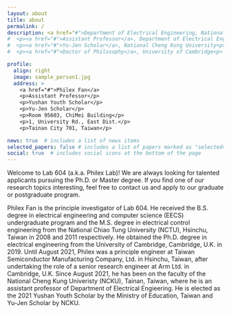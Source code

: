 ```yaml
---
layout: about
title: about
permalink: /
description: <a href="#">Department of Electrical Engineering, National Cheng Kung University</a>
#  <p><a href="#">Assistant Professor</a>, Department of Electrical Engineering<p>
#  <p><a href="#">Yu-Jen Scholar</a>, National Cheng Kung University<p>
#  <p><a href="#">Doctor of Philosophy</a>, University of Cambridge<p>

profile:
  align: right
  image: sample_person1.jpg
  address: >
    <a href="#">Philex Fan</a>
    <p>Assistant Professor</p>
    <p>Yushan Youth Scholar</p>
    <p>Yu-Jen Scholar</p>
    <p>Room 95603, ChiMei Building</p>
    <p>1, University Rd., East Dist.</p>
    <p>Tainan City 701, Taiwan</p>

news: true  # includes a list of news items
selected_papers: false # includes a list of papers marked as "selected={true}"
social: true  # includes social icons at the bottom of the page
---
```


Welcome to Lab 604 (a.k.a. Philex Lab)! We are always looking for talented applicants pursuing the Ph.D. or Master degree. If you find one of our research topics interesting, feel free to contact us and apply to our graduate or postgraduate program. 

Philex Fan is the principle investigator of Lab 604. He received the B.S. degree in electrical engineering and computer science (EECS) undergraduate program and the M.S. degree in electrical control engineering from the National Chiao Tung University (NCTU), Hsinchu, Taiwan in 2008 and 2011 respectively. He obtained the Ph.D. degree in electrical engineering from the University of Cambridge, Cambridge, U.K. in 2019. Until August 2021, Philex was a principle engineer at Taiwan Semiconductor Manufacturing Company, Ltd. in Hsinchu, Taiwan, after undertaking the role of a senior research engineer at Arm Ltd. in Cambridge, U.K. Since August 2021, he has been on the faculty of the National Cheng Kung Univeristy (NCKU), Tainan, Taiwan, where he is an assistant professor of Department of Electrical Engieering. He is elected as the 2021 Yushan Youth Scholar by the Ministry of Education, Taiwan and Yu-Jen Scholar by NCKU.


